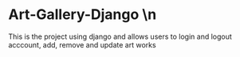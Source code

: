 # Art-Gallery-Django \n
This is the project using django and allows users to login and logout acccount, add, remove and update art works
